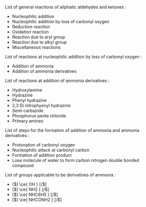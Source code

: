 List of general reactions of aliphatic aldehydes and ketones :
- Nucleophilic addition
- Nucleophilic addition by loss of carbonyl oxygen
- Reduction reaction
- Oxidation reaction
- Reaction due to aryl group
- Reaction due to alkyl group
- Miscellaneous reactions


List of reactions at nucleophilic addition by loss of carbonyl oxygen :
- Addition of ammonia
- Addition of ammonia derivatives

List of reactions at addition of ammonia derivatives  :
- Hydroxylamine
- Hydrazine
- Phenyl hydrazine
- 2,3 Di nitrophyenyl hydrazine
- Semi carbazide
- Phosphorus penta chloride
- Primary amines

List of steps for the formation of addition of ammonia and ammonia derivatives :
- Protonation of carbonyl oxygen
- Nucleophilic attack at carbonyl carbon
- Formation of addition product
- Lose molecule of water to form carbon nitrogen double bonded compound

List of groups applicable to be derivatives of ammonia :
- [$] \ce{ OH }  [/$]  
- [$] \ce{ NH2 }  [/$]  
- [$] \ce{ NHC6H5 }  [/$]  
- [$] \ce{ NHCONH2 }  [/$]  



